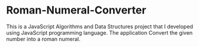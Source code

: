 # Roman-Numeral-Converter
This is a JavaScript Algorithms and Data Structures project that I  developed using JavaScript programming language. 
The application Convert the given number into a roman numeral.
